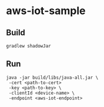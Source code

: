 # aws-iot-sample

## Build
`gradlew shadowJar`

## Run

```
java -jar build/libs/java-all.jar \
 -cert <path-to-cert>
 -key <path-to-key> \
 -clientId <device-name> \
 -endpoint <aws-iot-endpoint>
```

